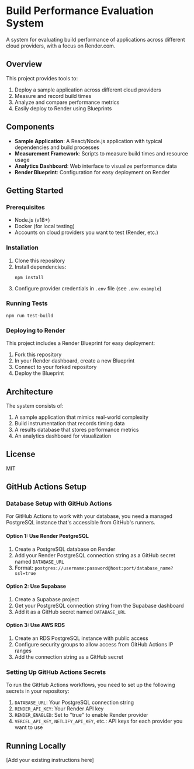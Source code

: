 # Build Performance Evaluation System

A system for evaluating build performance of applications across different cloud providers, with a focus on Render.com.

## Overview

This project provides tools to:
1. Deploy a sample application across different cloud providers
2. Measure and record build times
3. Analyze and compare performance metrics
4. Easily deploy to Render using Blueprints

## Components

- **Sample Application**: A React/Node.js application with typical dependencies and build processes
- **Measurement Framework**: Scripts to measure build times and resource usage
- **Analytics Dashboard**: Web interface to visualize performance data
- **Render Blueprint**: Configuration for easy deployment on Render

## Getting Started

### Prerequisites

- Node.js (v18+)
- Docker (for local testing)
- Accounts on cloud providers you want to test (Render, etc.)

### Installation

1. Clone this repository
2. Install dependencies:
   ```
   npm install
   ```
3. Configure provider credentials in `.env` file (see `.env.example`)

### Running Tests

```
npm run test-build
```

### Deploying to Render

This project includes a Render Blueprint for easy deployment:

1. Fork this repository
2. In your Render dashboard, create a new Blueprint
3. Connect to your forked repository
4. Deploy the Blueprint

## Architecture

The system consists of:
1. A sample application that mimics real-world complexity
2. Build instrumentation that records timing data
3. A results database that stores performance metrics
4. An analytics dashboard for visualization

## License

MIT

## GitHub Actions Setup

### Database Setup with GitHub Actions

For GitHub Actions to work with your database, you need a managed PostgreSQL instance that's accessible from GitHub's runners.

#### Option 1: Use Render PostgreSQL

1. Create a PostgreSQL database on Render
2. Add your Render PostgreSQL connection string as a GitHub secret named `DATABASE_URL`
3. Format: `postgres://username:password@host:port/database_name?ssl=true`

#### Option 2: Use Supabase

1. Create a Supabase project
2. Get your PostgreSQL connection string from the Supabase dashboard
3. Add it as a GitHub secret named `DATABASE_URL`

#### Option 3: Use AWS RDS

1. Create an RDS PostgreSQL instance with public access
2. Configure security groups to allow access from GitHub Actions IP ranges
3. Add the connection string as a GitHub secret

### Setting Up GitHub Actions Secrets

To run the GitHub Actions workflows, you need to set up the following secrets in your repository:

1. `DATABASE_URL`: Your PostgreSQL connection string
2. `RENDER_API_KEY`: Your Render API key
3. `RENDER_ENABLED`: Set to "true" to enable Render provider
4. `VERCEL_API_KEY`, `NETLIFY_API_KEY`, etc.: API keys for each provider you want to use

## Running Locally

[Add your existing instructions here] 